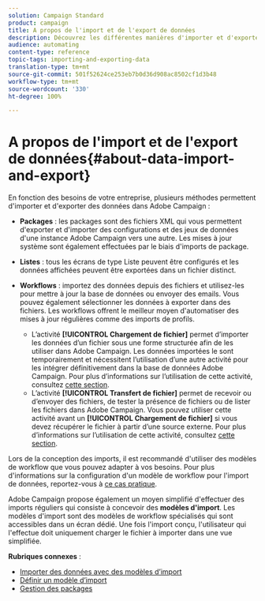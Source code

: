 ```yaml
---
solution: Campaign Standard
product: campaign
title: A propos de l'import et de l'export de données
description: Découvrez les différentes manières d'importer et d'exporter des données avec Adobe Campaign.
audience: automating
content-type: reference
topic-tags: importing-and-exporting-data
translation-type: tm+mt
source-git-commit: 501f52624ce253eb7b0d36d908ac8502cf1d3b48
workflow-type: tm+mt
source-wordcount: '330'
ht-degree: 100%

---
```



# A propos de l&#39;import et de l&#39;export de données{#about-data-import-and-export}

En fonction des besoins de votre entreprise, plusieurs méthodes permettent d&#39;importer et d&#39;exporter des données dans Adobe Campaign :

* **Packages** : les packages sont des fichiers XML qui vous permettent d&#39;exporter et d&#39;importer des configurations et des jeux de données d&#39;une instance Adobe Campaign vers une autre. Les mises à jour système sont également effectuées par le biais d&#39;imports de package.
* **Listes** : tous les écrans de type Liste peuvent être configurés et les données affichées peuvent être exportées dans un fichier distinct.
* **Workflows** : importez des données depuis des fichiers et utilisez-les pour mettre à jour la base de données ou envoyer des emails. Vous pouvez également sélectionner les données à exporter dans des fichiers. Les workflows offrent le meilleur moyen d&#39;automatiser des mises à jour régulières comme des imports de profils.

   * L’activité **[!UICONTROL Chargement de fichier]** permet d’importer les données d’un fichier sous une forme structurée afin de les utiliser dans Adobe Campaign. Les données importées le sont temporairement et nécessitent l’utilisation d’une autre activité pour les intégrer définitivement dans la base de données Adobe Campaign. Pour plus d’informations sur l’utilisation de cette activité, consultez [cette section](../../automating/using/load-file.md).
   * L’activité **[!UICONTROL Transfert de fichier]** permet de recevoir ou d’envoyer des fichiers, de tester la présence de fichiers ou de lister les fichiers dans Adobe Campaign. Vous pouvez utiliser cette activité avant un **[!UICONTROL Chargement de fichier]** si vous devez récupérer le fichier à partir d’une source externe. Pour plus d’informations sur l’utilisation de cette activité, consultez [cette section](../../automating/using/transfer-file.md).

Lors de la conception des imports, il est recommandé d&#39;utiliser des modèles de workflow que vous pouvez adapter à vos besoins. Pour plus d&#39;informations sur la configuration d&#39;un modèle de workflow pour l&#39;import de données, reportez-vous à [ce cas pratique](../../automating/using/creating-import-workflow-templates.md).

Adobe Campaign propose également un moyen simplifié d&#39;effectuer des imports réguliers qui consiste à concevoir des **modèles d&#39;import**. Les modèles d&#39;import sont des modèles de workflow spécialisés qui sont accessibles dans un écran dédié. Une fois l&#39;import conçu, l&#39;utilisateur qui l&#39;effectue doit uniquement charger le fichier à importer dans une vue simplifiée.

**Rubriques connexes** :

* [Importer des données avec des modèles d’import](../../automating/using/importing-data-with-import-templates.md)
* [Définir un modèle d’import](../../automating/using/importing-data-with-import-templates.md#setting-up-import-templates)
* [Gestion des packages](../../automating/using/managing-packages.md)
